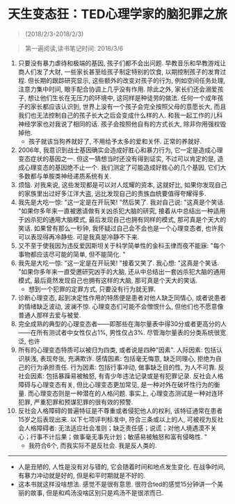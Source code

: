 # 天生变态狂：TED心理学家的脑犯罪之旅

> (2018/2/3-2018/2/3)

> 第一遍阅读,读书笔记时间: 2018/3/6

1. 只要没有暴力虐待和极端的基因, 孩子们都不会出问题. 早教音乐和早教游戏让商人们发了大财, 一些家长甚至给孩子制定特别的饮食, 以期控制孩子的发育过程. 但长期的跟踪研究显示, 这些额外的改变对孩子的行为, 例如空间任务处理, 注意力集中时间, 眼手配合协调上几乎没有作用. 除此之外, 家长们还会溺爱孩子, 想让他们生长在无压力的环境中, 这同样是种徒劳的做法. 任何一个成年孩子的家长都应该认识到, 世界上没有一个孩子会完全按照父母的意愿长大, 而且我们也无法控制自己的孩子长大之后会变成什么样的人. 和我一起工作的儿科神经学家也对我说了相同的话. 孩子会按照他自有的方式长大, 除非你用强权毁掉他. 
    * 孩子就该当狗养就好了, 不用给予太多的爱和关怀. 正常的养就好.
2. 2006年, 我意识到战士基因确实会造成好胜心和暴力行为, 它一定是造成心理变态症状的基因之一. 但这一猜想当时还没有得到证实, 不过可以肯定的是, 造成心理变态的基因绝不止一个. 我们测定了可能造成好胜心的几个基因, 它们大多数都与单胺类神经递质系统有关. 
3. 烦恼. 对我来说, 这些发现都是可以对人炫耀的资本, 这就好比, 如果你发现自己的家族里出过好多江洋大盗, 远比发现自己的贵族血统要值得夸耀得多. 
4. 我先是大吃一惊: "这一定是在开玩笑! "然后笑了. 我对自己说: "这真是个笑话. "如果你多年来一直被邀请做有关凶杀犯大脑的研究, 接着从中总结出一种适用于凶杀犯的通用大脑模式, 最后发现自己也拥有同样的模式, 那可真是个天大的笑话. 如果曾有那么一秒钟, 我怀疑过自己会不会也是一个心理变态者, 也许我可以表现得再冷静些. 可是我真是冷静不下来. 
5. 又不至于使我因为违反爱因斯坦关于科学简单性的金科玉律而夜不能寐: "每个事物都应该尽可能的简单, 但不能简化. "
6. 我先是大吃一惊: "这一定是在开玩笑! "接着又笑了. 我心想: "这真是个笑话. "如果你多年来一直受邀研究凶手的大脑, 还从中总结出一套凶杀犯大脑的通用模式, 最后竟然发现自己也拥有这样的大脑, 那可真是个天大的笑话. 
    * 想到一个犯罪的定罪方式, 只要没有行为就无罪.
8. 诊断心理变态, 起到决定性作用的特质便是患者对他人缺乏同情心, 或者说患者的情绪缺乏波动, 波澜不惊. 心理变态们可能不会憎恨什么, 但他们也不愿意像普通人那样去爱与被爱. 
9. 完全成熟的典型的心理变态者——即那些在海尔量表中得30分或者更高分的人——在所有测试者中女性仅占1%, 男性仅占3%. 尽管海尔量表的分类系统很宽泛, 也许
10. 所有的心理变态特质可以被归为四类, 或者说是四种"因素". 人际因素: 包括认识肤浅, 表现夸张, 充满欺诈. 感情因素: 包括毫无悔意, 缺乏同理心, 拒绝为自己的行为承担责任. 行为因素: 包括行事冲动, 做事缺乏目的性, 为人不可靠. 反社会因素: 包括暴躁易被触怒, 有青少年违法记录或是有犯罪记录. 反社会人格障碍与心理变态有关, 但比心理变态更加常见, 是一种对外在破坏性行为的衡量. 而心理变态则是一种潜在的人格问题. 事实上, 心理变态测试是一种对连环犯罪, 严重犯罪和预谋犯罪的很有效的预警. 
11. 反社会人格障碍的普遍特征是不尊重或者侵犯他人的权利, 该特征通常在患者15岁之后表现出来. 以下七项评判标准中, 符合三条或以上的人, 可被视为反社会人格障碍者: 无法适应社会准则；缺乏责任感；说谎；对他人境遇漠不关心；行事不计后果；做事毫无事先计划；敏感易被触怒和富有侵略性. " 
    * 我符合6个, 而我实际不是反社会. 我是反人类的.
----

* 人是丑陋的, 人性是没有对与错的, 它会随着时间和地点发生变化. 在战争时间, 有暴力冲动就是好的, 但是和平时期就是不好的.
* 这本书就这样没啥想法. 感觉不是很有意思. 很符合ted的感觉15分钟讲一个美丽的故事, 但是和鸡汤没啥区别只是鸡汤不是很浓而已.
